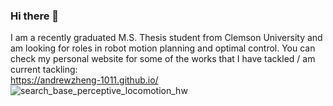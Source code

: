 ### Hi there 👋
I am a recently graduated M.S. Thesis student from Clemson University and am looking for roles in robot motion planning and optimal control.
You can check my personal website for some of the works that I have tackled / am current tackling: 
<br>
https://andrewzheng-1011.github.io/ 
<br>
<img src='/docs/experimental_stairs_static_walk_view.gif' alt="search_base_perceptive_locomotion_hw"/>
